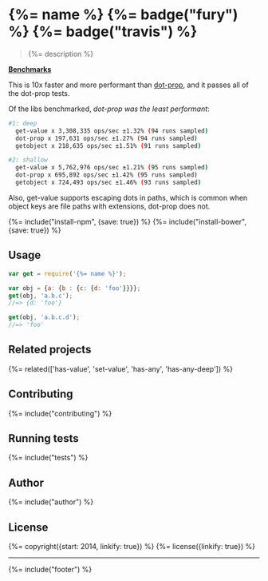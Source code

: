 # {%= name %} {%= badge("fury") %} {%= badge("travis") %}

> {%= description %}

**[Benchmarks](./benchmark)**

This is 10x faster and more performant than [dot-prop](https://github.com/sindresorhus/dot-prop), and it passes all of the dot-prop tests. 

Of the libs benchmarked, _dot-prop was the least performant_:

```bash
#1: deep
  get-value x 3,308,335 ops/sec ±1.32% (94 runs sampled)
  dot-prop x 197,631 ops/sec ±1.27% (94 runs sampled)
  getobject x 218,635 ops/sec ±1.51% (91 runs sampled)

#2: shallow
  get-value x 5,762,976 ops/sec ±1.21% (95 runs sampled)
  dot-prop x 695,892 ops/sec ±1.42% (95 runs sampled)
  getobject x 724,493 ops/sec ±1.46% (93 runs sampled)
```

Also, get-value supports escaping dots in paths, which is common when object keys are file paths with extensions, dot-prop does not.


{%= include("install-npm", {save: true}) %}
{%= include("install-bower", {save: true}) %}


## Usage

```js
var get = require('{%= name %}');

var obj = {a: {b : {c: {d: 'foo'}}}};
get(obj, 'a.b.c');
//=> {d: 'foo'}

get(obj, 'a.b.c.d');
//=> 'foo'
```
## Related projects
{%= related(['has-value', 'set-value', 'has-any', 'has-any-deep']) %}

## Contributing
{%= include("contributing") %}

## Running tests
{%= include("tests") %}

## Author
{%= include("author") %}

## License
{%= copyright({start: 2014, linkify: true}) %}
{%= license({linkify: true}) %}

***

{%= include("footer") %}

